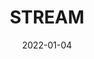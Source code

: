 ---
title: STREAM
summary: STREAM (Single-cell Trajectories Reconstruction, Exploration And Mapping) is an comprehensive pipeline capable of disentangling and visualizing complex branching trajectories from both single-cell transcriptomic and epigenomic data.
tags:
- Python
- Docker
date: "2022-01-04"

# Optional external URL for project (replaces project detail page).
external_link: "https://github.com/pinellolab/STREAM"

image:
  # caption: Photo by rawpixel on Unsplash
  focal_point: Smart

# links:
# - icon: twitter
#   icon_pack: fab
#   name: Follow
#   url: https://twitter.com/georgecushen
# url_code: ""
# url_pdf: ""
# url_slides: ""
# url_video: ""

# # Slides (optional).
# #   Associate this project with Markdown slides.
# #   Simply enter your slide deck's filename without extension.
# #   E.g. `slides = "example-slides"` references `content/slides/example-slides.md`.
# #   Otherwise, set `slides = ""`.
# slides: example
---